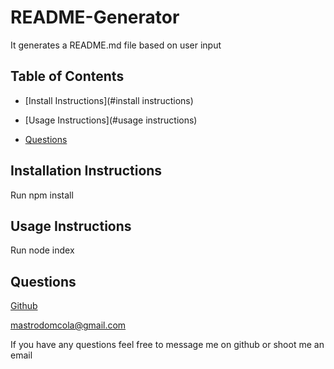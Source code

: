 # README-Generator
It generates a README.md file based on user input
    
    
## Table of Contents

* [Install Instructions](#install instructions)

* [Usage Instructions](#usage instructions)

* [Questions](#questions)


    
## Installation Instructions
Run npm install

    
## Usage Instructions
Run node index
    
    
    
    
    
## Questions
    
[Github](https://github.com/D-Mastrocola)

mastrodomcola@gmail.com
    
If you have any questions feel free to message me on github or shoot me an email
    
    